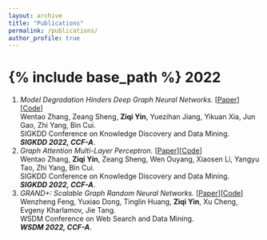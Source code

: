 ```yaml
---
layout: archive
title: "Publications"
permalink: /publications/
author_profile: true
---
```

{% include base_path %}
2022
====
1.  *Model Degradation Hinders Deep Graph Neural Networks.* [[Paper](https://arxiv.org/abs/2206.04361)][[Code](https://github.com/zwt233/AIR)] <br>
    Wentao Zhang, Zeang Sheng, **Ziqi Yin**, Yuezihan Jiang, Yikuan Xia, Jun Gao, Zhi Yang, Bin Cui.<br>
    SIGKDD Conference on Knowledge Discovery and Data Mining. <br>
    ***SIGKDD 2022, CCF-A***. 
1.  *Graph Attention Multi-Layer Perceptron.* [[Paper](https://arxiv.org/abs/2206.04355)][[Code](https://github.com/PKU-DAIR/GAMLP)] <br>
    Wentao Zhang, **Ziqi Yin**, Zeang Sheng, Wen Ouyang, Xiaosen Li, Yangyu Tao, Zhi Yang, Bin Cui.<br>
    SIGKDD Conference on Knowledge Discovery and Data Mining. <br>
    ***SIGKDD 2022, CCF-A***. 
1.  *GRAND+: Scalable Graph Random Neural Networks.* [[Paper](https://arxiv.org/abs/2203.06389)][[Code](https://github.com/THUDM/GRAND-plus)] <br>
    Wenzheng Feng, Yuxiao Dong, Tinglin Huang, **Ziqi Yin**, Xu Cheng, Evgeny Kharlamov, Jie Tang.<br>
    WSDM Conference on Web Search and Data Mining. <br>
    ***WSDM 2022, CCF-A***.  

